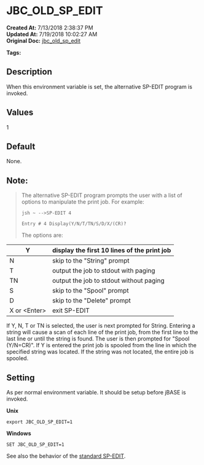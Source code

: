 # JBC_OLD_SP_EDIT

**Created At:** 7/13/2018 2:38:37 PM  
**Updated At:** 7/19/2018 10:02:27 AM  
**Original Doc:** [jbc_old_sp_edit](https://docs.jbase.com/41717-environment-variables/jbc_old_sp_edit)  

**Tags:**
<badge text='spooler' vertical='middle' />
<badge text='environment variables' vertical='middle' />

## Description

When this environment variable is set, the alternative SP-EDIT program is invoked.



## Values

1



## Default

None.



## Note:


> The alternative SP-EDIT program prompts the user with a list of options to manipulate the print job. For example:
> 
> `jsh ~ -->SP-EDIT 4`
> 
> `Entry # 4 Display(Y/N/T/TN/S/D/X/(CR)?`
> 
> The options are:



| Y<br> | display the first 10 lines of the print job<br> |
| --- | --- |
| N<br> | skip to the "String" prompt<br> |
| T<br> | output the job to stdout with paging<br> |
| TN<br> | output the job to stdout without paging<br> |
| S<br> | skip to the "Spool" prompt<br> |
| D<br> | skip to the "Delete" prompt<br> |
| X or &lt;Enter&gt;<br> | exit SP-EDIT<br> |


If Y, N, T or TN is selected, the user is next prompted for String. Entering a string will cause a scan of each line of the print job, from the first line to the last line or until the string is found. The user is then prompted for "Spool (Y/N=CR)". If Y is entered the print job is spooled from the line in which the specified string was located. If the string was not located, the entire job is spooled.



## Setting

As per normal environment variable. It should be setup before jBASE is invoked.

**Unix**

```
export JBC_OLD_SP_EDIT=1
```



**Windows**

```
SET JBC_OLD_SP_EDIT=1
```



See also the behavior of the [standard SP-EDIT](306467-sp-edit).


